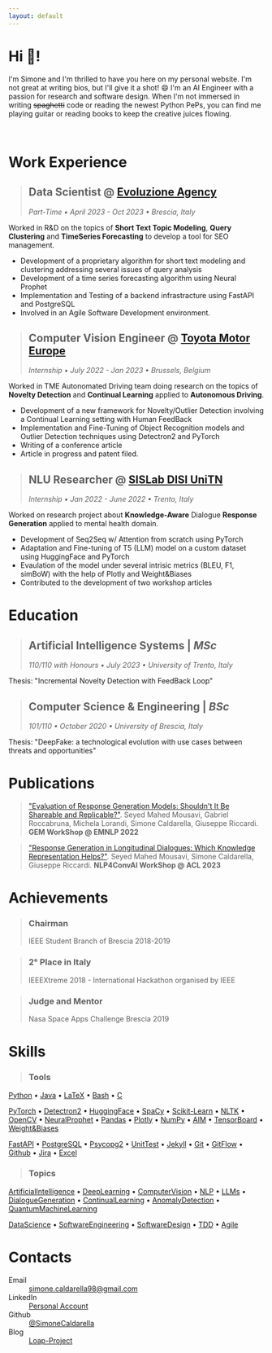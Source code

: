 ```yaml
---
layout: default
---
```


# Hi 🖖! 
I'm Simone and I'm thrilled to have you here on my personal website. I'm not great at writing bios, but I'll give it a shot! 😄 I'm an AI Engineer with a passion for research and software design. When I'm not immersed in writing ~~spaghetti~~ code or reading the newest Python PePs, you can find me playing guitar or reading books to keep the creative juices flowing.

<br>

# Work Experience

> ## Data Scientist @ [Evoluzione Agency](https://evoluzione.agency)
>  *Part-Time • April 2023 - Oct 2023 • Brescia, Italy*

Worked in R&D on the topics of **Short Text Topic Modeling**, **Query Clustering** and **TimeSeries Forecasting** to develop a tool for SEO management. <br>

* Development of a proprietary algorithm for short text modeling and clustering addressing several issues of query analysis
* Development of a time series forecasting algorithm using Neural Prophet
* Implementation and Testing of a backend infrastracture using FastAPI and PostgreSQL
* Involved in an Agile Software Development environment.

> ## Computer Vision Engineer @ [Toyota Motor Europe](https://www.toyota-europe.com)
> *Internship • July 2022 - Jan 2023 • Brussels, Belgium*

Worked in TME Autonomated Driving team doing research on the topics of **Novelty Detection** and **Continual Learning** applied to **Autonomous Driving**. <br>

* Development of a new framework for Novelty/Outlier Detection involving a Continual Learning setting with Human FeedBack
* Implementation and Fine-Tuning of Object Recognition models and Outlier Detection techniques using Detectron2 and PyTorch
* Writing of a conference article
* Article in progress and patent filed.

> ## NLU Researcher @ [SISLab DISI UniTN](https://sisl.disi.unitn.it)
> *Internship • Jan 2022 - June 2022 • Trento, Italy*

Worked on research project about **Knowledge-Aware** Dialogue **Response Generation** applied to mental health domain. <br>

* Development of Seq2Seq w/ Attention from scratch using PyTorch
* Adaptation and Fine-tuning of T5 (LLM) model on a custom dataset using HuggingFace and PyTorch
* Evaulation of the model under several intrisic metrics (BLEU, F1, simBoW) with the help of Plotly and Weight\&Biases
* Contributed to the development of two workshop articles

# Education

> ## Artificial Intelligence Systems | *MSc*
> *110/110 with Honours • July 2023 • University of Trento, Italy*

Thesis: "Incremental Novelty Detection with FeedBack Loop"

> ## Computer Science & Engineering | *BSc*
> *101/110 • October 2020 • University of Brescia, Italy*

Thesis: "DeepFake: a technological evolution with use cases between threats and opportunities"

# Publications

> ["Evaluation of Response Generation Models: Shouldn't It Be Shareable and Replicable?"](https://aclanthology.org/2022.gem-1.12.pdf). Seyed Mahed Mousavi, Gabriel Roccabruna, Michela Lorandi, Simone Caldarella, Giuseppe Riccardi. **GEM WorkShop @ EMNLP 2022**

> ["Response Generation in Longitudinal Dialogues: Which Knowledge Representation Helps?"](https://aclanthology.org/2023.nlp4convai-1.1.pdf). Seyed Mahed Mousavi, Simone Caldarella, Giuseppe Riccardi. **NLP4ConvAI WorkShop @ ACL 2023**

# Achievements

> ### Chairman
>IEEE Student Branch of Brescia 2018-2019

> ### 2° Place in Italy
>IEEEXtreme 2018 - International Hackathon organised by IEEE

>### Judge and Mentor
>Nasa Space Apps Challenge Brescia 2019

# Skills

>### Tools

[Python](https://www.google.com/search?q=Python) • [Java](https://www.google.com/search?q=Java) • [LaTeX](https://www.google.com/search?q=LaTeX) • [Bash](https://www.google.com/search?q=Bash) • [C](https://www.google.com/search?q=c+programming+language) <br>

[PyTorch](https://www.google.com/search?q=PyTorch) • [Detectron2](https://www.google.com/search?q=Detectron2) • [HuggingFace](https://www.google.com/search?q=HuggingFace) • [SpaCy](https://www.google.com/search?q=SpaCy) • [Scikit-Learn](https://www.google.com/search?q=Scikit-Learn) • [NLTK](https://www.google.com/search?q=NLTK) • [OpenCV](https://www.google.com/search?q=OpenCV) • [NeuralProphet](https://www.google.com/search?q=neural+prophet) • [Pandas](https://www.google.com/search?q=Pandas) • [Plotly](https://www.google.com/search?q=Plotly) • [NumPy](https://www.google.com/search?q=NumPy) • [AIM](https://www.google.com/search?q=AIM) • [TensorBoard](https://www.google.com/search?q=TensorBoard) • [Weight&Biases](https://www.google.com/search?q=weight+%26+biases) <br> 

[FastAPI](https://www.google.com/search?q=FastAPI) • [PostgreSQL](https://www.google.com/search?q=PostgreSQL) • [Psycopg2](https://www.google.com/search?q=Psycopg2) • [UnitTest](https://www.google.com/search?q=UnitTest+python) • [Jekyll](https://www.google.com/search?q=jekyll+static+website) • [Git](https://www.google.com/search?q=git) • [GitFlow](https://www.google.com/search?q=gitflow) • [Github](https://www.google.com/search?q=github) • [Jira](https://www.google.com/search?q=jira+agile) • [Excel](https://www.google.com/search?q=excel)

> ### Topics

[ArtificialIntelligence](https://www.google.com/search?q=artificial+intelligence) • [DeepLearning](https://www.google.com/search?q=deep+learning) • [ComputerVision](https://www.google.com/search?q=computer+vision) • [NLP](https://www.google.com/search?q=natural+language+processing) • [LLMs](https://www.google.com/search?q=LLMs) • [DialogueGeneration](https://www.google.com/search?q=dialogue+generation) • [ContinualLearning](https://www.google.com/search?q=continual+learning) • [AnomalyDetection](https://www.google.com/search?q=anomaly+detection) • [QuantumMachineLearning](https://www.google.com/search?q=quantum+machine+learning) <br>

[DataScience](https://www.google.com/search?q=datascience) •  [SoftwareEngineering](https://www.google.com/search?q=software+engineering) • [SoftwareDesign](https://www.google.com/search?q=software+design) • [TDD](https://www.google.com/search?q=test+driven+development) • [Agile](https://www.google.com/search?q=agile)

# Contacts
<dl>
<dt>Email</dt>
<dd><a href= "mailto:simone.caldarella98@gmail.com">simone.caldarella98@gmail.com</a></dd>
<dt>LinkedIn</dt>
<dd><a href= "https://www.linkedin.com/in/simone-caldarella-16930b16a/">Personal Account</a></dd>
<dt>Github</dt>
<dd><a href= "https://github.com/SimoneCaldarella/">@SimoneCaldarella</a></dd>
<dt>Blog</dt>
<dd><a href= "https://lifeofaprocrastinator.github.io/">Loap-Project</a></dd>
</dl>

<!---

# Projects

<div class="polaroid">
<img src="./assets/img/undermant3.jpg" style="width:100%;">
</div>



<head>
<style>
<link rel="stylesheet" href="/assets/css/logo.css">
</style>
</head>



<div class="polaroid">
<a href="./another-page.html">
      <span class="link"></span>

  <div class="container">
  <p> Test project 1</p>
  </div>
  </a>
</div>
--->


